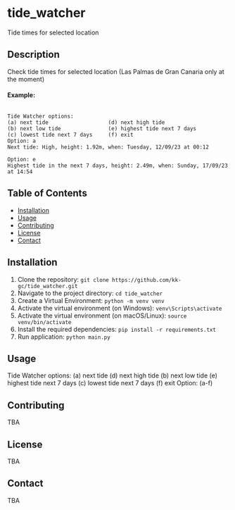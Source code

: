 # tide_watcher

Tide times for selected location

## Description

Check tide times for selected location (Las Palmas de Gran Canaria only at the moment)

#### Example:
```

Tide Watcher options:
(a) next tide					(d) next high tide
(b) next low tide				(e) highest tide next 7 days
(c) lowest tide next 7 days		(f) exit
Option: a
Next tide: High, height: 1.92m, when: Tuesday, 12/09/23 at 00:12

Option: e
Highest tide in the next 7 days, height: 2.49m, when: Sunday, 17/09/23 at 14:54

```

## Table of Contents

- [Installation](#installation)
- [Usage](#usage)
- [Contributing](#contributing)
- [License](#license)
- [Contact](#contact)

## Installation

1. Clone the repository: `git clone https://github.com/kk-gc/tide_watcher.git`
2. Navigate to the project directory: `cd tide_watcher`
3. Create a Virtual Environment: `python -m venv venv`
4. Activate the virtual environment (on Windows): `venv\Scripts\activate`
5. Activate the virtual environment (on macOS/Linux): `source venv/bin/activate`
6. Install the required dependencies: `pip install -r requirements.txt`
7. Run application: `python main.py`


## Usage

Tide Watcher options:
(a) next tide                                   (d) next high tide
(b) next low tide                               (e) highest tide next 7 days
(c) lowest tide next 7 days                     (f) exit
Option: (a-f)


## Contributing

TBA

## License

TBA

## Contact

TBA
